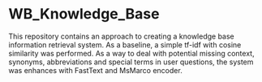 # WB_Knowledge_Base
This repository contains an approach to creating a knowledge base information retrieval system. As a baseline, a simple tf-idf with cosine similarity was performed. As a way to deal with potential missing context, synonyms, abbreviations and special terms in user questions, the system was enhances with FastText and MsMarco encoder.
